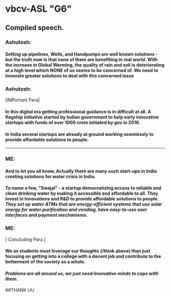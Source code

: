






# vbcv-ASL "G6"




## Compiled speech.

### **Ashutosh:**

#### Setting up pipelines, Wells, and Handpumps are well known solutions - but the truth now is that none of them are benefiting in real world. With the increase in Global Warming, the quality of rain and soil is deteriorating at a high level which NONE of us seems to be concerned of. We need to innovate greater solutions to deal with this concerned issue 

### **Ashutosh:**

[IMPortant Para] 

#### In this digital era getting professional guidance is in difficult at all. A flagship initiative started by Indian government to help early innovative startups with funds of over 1000 crore initiated by gov in 2016. 

#### In India several startups are already at ground working seemlessly to provide affordable solutions to people.

------------

### **ME:**

#### And to let you all know, Actually there are many such start-ups in India creating solutions for water crisis in India.

#### To name a few, **"Swajal"** - a startup democratizing access to reliable and clean drinking water by making it accessible and affordable to all. They invest in Innovations and R&D to provide affordable solutions to people. *They set up water ATMs that are energy-efficient systems that use solar energy for water purification and vending, have easy-to-use user interfaces and payment mechanisms.*

### **ME:**

[ Concluding Para ]

#### We as students must leverage our thoughts (/think above) than just focusing on getting into a college with a decent job and contribute to the betterment of the society as a whole. 

#### *Problems are all around us, we just need Innovative minds to cope with them.*

##THANK UU




